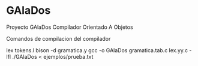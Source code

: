GAlaDos
=======

Proyecto GAlaDos Compilador Orientado A Objetos

Comandos de compilacion del compilador 

lex tokens.l
bison -d gramatica.y
gcc -o GAlaDos gramatica.tab.c lex.yy.c -lfl
./GAlaDos < ejemplos/prueba.txt 


